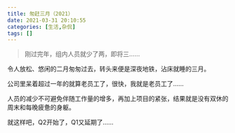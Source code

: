 ```yaml
---
title: 匆赶三月（2021）
date: 2021-03-31 20:10:55
categories: [生活,杂侃]
tags: []
---
```


> 刚过完年，组内人员就少了两，即将三……

令人放松、悠闲的二月匆匆过去，转头来便是深夜地铁，沾床就睡的三月。

公司里呆着超过一年的就算老员工了，很快，我就是老员工了……

人员的减少不可避免伴随工作量的增多，再加上项目的紧张，结果就是没有双休的周末和每晚疲惫的身躯。

就这样吧，Q2开始了，Q1又延期了……